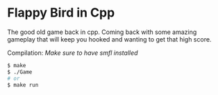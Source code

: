 # Flappy Bird in Cpp

The good old game back in cpp.
Coming back with some amazing gameplay that will keep you hooked
and wanting to get that high score.

Compilation:
*Make sure to have smfl installed*

```bash
$ make
$ ./Game
# or
$ make run
```

